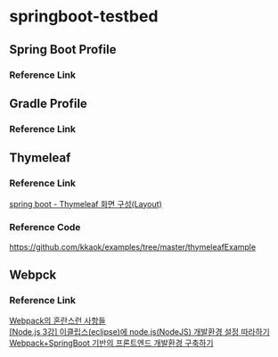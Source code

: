 # springboot-testbed

## Spring Boot Profile
### Reference Link

## Gradle Profile
### Reference Link

## Thymeleaf
### Reference Link
[spring boot - Thymeleaf 화면 구성(Layout)](https://eblo.tistory.com/57)
### Reference Code
https://github.com/kkaok/examples/tree/master/thymeleafExample

## Webpck
### Reference Link
[Webpack의 혼란스런 사항들](https://github.com/FEDevelopers/tech.description/wiki/Webpack%EC%9D%98-%ED%98%BC%EB%9E%80%EC%8A%A4%EB%9F%B0-%EC%82%AC%ED%95%AD%EB%93%A4)  
[[Node.js 3강] 이클립스(eclipse)에 node.js(NodeJS) 개발환경 설정 따라하기](https://junspapa-itdev.tistory.com/5)  
[Webpack+SpringBoot 기반의 프론트엔드 개발환경 구축하기](https://medium.com/@alvin.h/%EC%9B%B9%ED%8C%A9-%EC%8A%A4%ED%94%84%EB%A7%81%EB%B6%80%ED%8A%B8-%EA%B8%B0%EB%B0%98%EC%9D%98-%ED%94%84%EB%A1%A0%ED%8A%B8%EC%97%94%EB%93%9C-%EA%B0%9C%EB%B0%9C-%ED%99%98%EA%B2%BD-%EA%B5%AC%EC%B6%95%ED%95%98%EA%B8%B0-87cd758e1eae)

